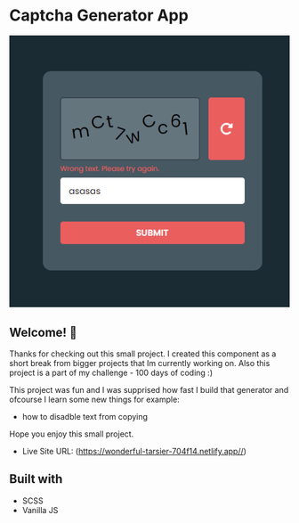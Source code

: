 # Captcha Generator App

![Design preview for the password generator app coding challenge](./img/captcha.png)

## Welcome! 👋

Thanks for checking out this small project. I created this component as a short break from bigger projects that Im currently working on.
Also this project is a part of my challenge - 100 days of coding :)

This project was fun and I was supprised how fast I build that generator and ofcourse I learn some new things for example:

- how to disadble text from copying

Hope you enjoy this small project.

- Live Site URL: (https://wonderful-tarsier-704f14.netlify.app//)

## Built with

- SCSS
- Vanilla JS